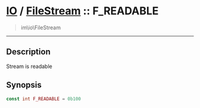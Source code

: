 # [IO](IO.md) / [FileStream](IO-FileStream.md) :: F_READABLE
 > im\io\FileStream
____

## Description
Stream is readable

## Synopsis
```php
const int F_READABLE = 0b100
```
